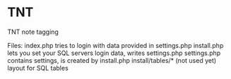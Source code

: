 TNT
===

TNT note tagging


Files:
index.php
	tries to login with data provided in settings.php
install.php
	lets you set your SQL servers login data, writes settings.php
settings.php
	contains settings, is created by install.php
install/tables/*
	(not used yet) layout for SQL tables

